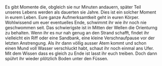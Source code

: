 Es gibt Momente die, obgleich sie nur Minuten andauern, später Teil unseres Lebens werden als dauerten sie Jahre.
Dies ist ein solcher Moment in eurem Leben.
Eure ganze Aufmerksamtkeit geht in euren Körper.
Wohlwissend um euer eventuelles Ende, schwimmt ihr wie ihr noch nie geschwommen seit.
Das schwierigste ist in Mitten der Wellen die Orienturng zu behalten.
Wenn ihr es nur nah genug an den Strand schafft, findet ihr vielleicht ein Riff oder eine Sandbank,
eine kleine Verschnaufpause vor der letzten Anstrengung.
Als ihr dann völlig ausser Atem kommt und schon einen Mund voll Wasser verschluckt habt, schaut ihr noch einmal ans Ufer. Mit dem Wissen dass es gleich zu Ende ist lasst ihr euch treiben. Doch dann spührt ihr wieder plötzlich Boden unter den Füssen.
